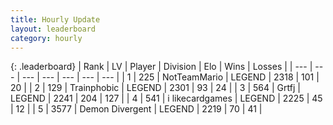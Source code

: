 ```yaml
---
title: Hourly Update
layout: leaderboard
category: hourly
---
```


{: .leaderboard}
| Rank | LV | Player | Division | Elo | Wins | Losses |
| --- | --- | --- | --- | --- | --- | --- |
| <span data-change="0">1</span> | 225 | <span title="ID: 195293">NotTeamMario</span> | LEGEND | <span data-change="0">2318</span> | <span data-change="0">101</span> | <span data-change="0">20</span> |
| <span data-change="0">2</span> | 129 | <span title="ID: 744981">Trainphobic</span> | LEGEND | <span data-change="0">2301</span> | <span data-change="0">93</span> | <span data-change="0">24</span> |
| <span data-change="0">3</span> | 564 | <span title="ID: 742306">Grtfj</span> | LEGEND | <span data-change="0">2241</span> | <span data-change="0">204</span> | <span data-change="0">127</span> |
| <span data-change="0">4</span> | 541 | <span title="ID: 700593">i likecardgames</span> | LEGEND | <span data-change="0">2225</span> | <span data-change="0">45</span> | <span data-change="0">12</span> |
| <span data-change="0">5</span> | 3577 | <span title="ID: 370081">Demon Divergent</span> | LEGEND | <span data-change="0">2219</span> | <span data-change="0">70</span> | <span data-change="0">41</span> |